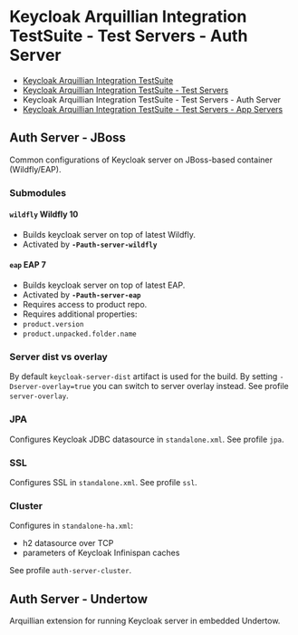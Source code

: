 # Keycloak Arquillian Integration TestSuite - Test Servers - Auth Server

- [Keycloak Arquillian Integration TestSuite](../../README.md)
- [Keycloak Arquillian Integration TestSuite - Test Servers](../README.md)
- Keycloak Arquillian Integration TestSuite - Test Servers - Auth Server
- [Keycloak Arquillian Integration TestSuite - Test Servers - App Servers](../app-server/README.md)

## Auth Server - JBoss

Common configurations of Keycloak server on JBoss-based container (Wildfly/EAP).

### Submodules

#### `wildfly` Wildfly 10
 - Builds keycloak server on top of latest Wildfly.
 - Activated by __`-Pauth-server-wildfly`__

#### `eap` EAP 7
 - Builds keycloak server on top of latest EAP.
 - Activated by __`-Pauth-server-eap`__
 - Requires access to product repo.
 - Requires additional properties:
  - `product.version`
  - `product.unpacked.folder.name`

### Server dist vs overlay

By default `keycloak-server-dist` artifact is used for the build.
By setting `-Dserver-overlay=true` you can switch to server overlay instead. See profile `server-overlay`.

### JPA

Configures Keycloak JDBC datasource in `standalone.xml`. See profile `jpa`.

### SSL

Configures SSL in `standalone.xml`. See profile `ssl`.

### Cluster

Configures in `standalone-ha.xml`:
- h2 datasource over TCP
- parameters of Keycloak Infinispan caches

See profile `auth-server-cluster`.

## Auth Server - Undertow

Arquillian extension for running Keycloak server in embedded Undertow.
